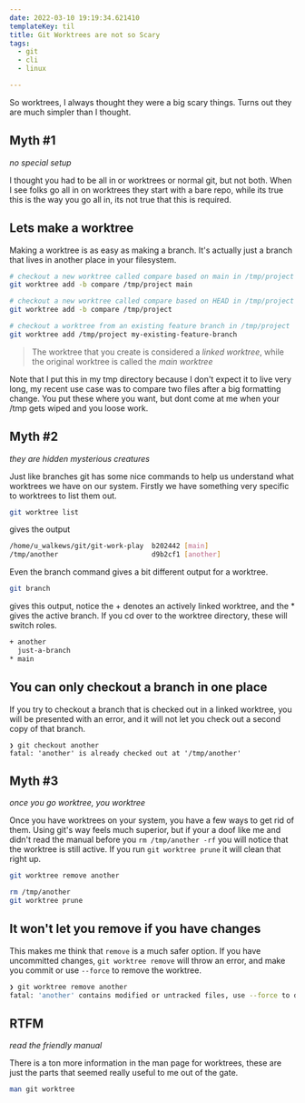 ```yaml
---
date: 2022-03-10 19:19:34.621410
templateKey: til
title: Git Worktrees are not so Scary
tags:
  - git
  - cli
  - linux

---
```


So worktrees, I always thought they were a big scary things.  Turns out they
are much simpler than I thought.

## Myth #1
_no special setup_

I thought you had to be all in or worktrees or normal git, but not both.  When
I see folks go all in on worktrees they start with a bare repo, while its true
this is the way you go all in, its not true that this is required.

## Lets make a worktree

Making a worktree is as easy as making a branch.  It's actually just a branch
that lives in another place in your filesystem.

``` bash
# checkout a new worktree called compare based on main in /tmp/project
git worktree add -b compare /tmp/project main

# checkout a new worktree called compare based on HEAD in /tmp/project
git worktree add -b compare /tmp/project

# checkout a worktree from an existing feature branch in /tmp/project
git worktree add /tmp/project my-existing-feature-branch
```

> The worktree that you create is considered a _linked worktree_, while the
> original worktree is called the _main worktree_

Note that I put this in my tmp directory because I don't expect it to live very
long, my recent use case was to compare two files after a big formatting
change.  You put these where you want, but dont come at me when your /tmp gets
wiped and you loose work.

 ## Myth #2
 _they are hidden mysterious creatures_

Just like branches git has some nice commands to help us understand what
worktrees we have on our system.  Firstly we have something very specific to
worktrees to list them out.

``` bash
git worktree list
```

gives the output

``` bash
/home/u_walkews/git/git-work-play  b202442 [main]
/tmp/another                       d9b2cf1 [another]
```

Even the branch command gives a bit different output for a worktree.

``` bash
git branch
```

gives this output, notice the + denotes an actively linked worktree, and the *
gives the active branch.  If you cd over to the worktree directory, these will
switch roles.

``` bash
+ another
  just-a-branch
* main
```

## You can only checkout a branch in one place

If you try to checkout a branch that is checked out in a linked worktree, you
will be presented with an error, and it will not let you check out a second
copy of that branch.

```
❯ git checkout another
fatal: 'another' is already checked out at '/tmp/another'
```

## Myth #3
_once you go worktree, you worktree_

Once you have worktrees on your system, you have a few ways to get rid of them.
Using git's way feels much superior, but if your a doof like me and didn't read
the manual before you `rm /tmp/another -rf` you will notice that the worktree
is still active.  If you run `git worktree prune` it will clean that right up.

``` bash
git worktree remove another

rm /tmp/another
git worktree prune
```

## It won't let you remove if you have changes

This makes me think that `remove` is a much safer option.  If you have
uncommitted changes, `git worktree remove` will throw an error, and make you
commit or use `--force` to remove the worktree.

``` bash
❯ git worktree remove another
fatal: 'another' contains modified or untracked files, use --force to delete it
```

## RTFM
_read the friendly manual_

There is a ton more information in the man page for worktrees, these are just
the parts that seemed really useful to me out of the gate.

``` bash
man git worktree
```

